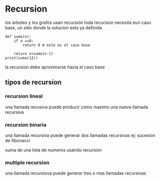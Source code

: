 # Recursion
los arboles y los grafos usan recursión
toda recursion necesita eun caso base, un sitio donde la solucion esta ya definida
```
def suma(n):
    if n ==0:
        return 0 # este es el caso base
    
    return n+suma(n-1)
print(suma(12))
```
la recursion debe aproximarse hacia el caso base
## tipos de recursion
### recursion lineal
una llamada recusiva puede producir como maximo una nueva llamada recursiva
### recursion binaria 
una llamada recursiva puede generar dos llamadas recursivas
ej: sucesion de fibonacci 

suma de una lista de numeros usando recursion
### multiple recursion
una llamada recursiova puede generar tres o mas llamadas recursivas
